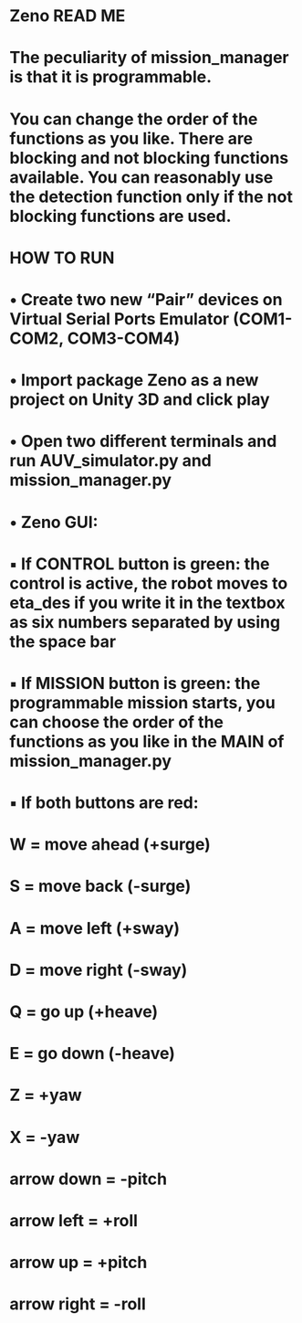# Zeno READ ME

# The peculiarity of mission_manager is that it is programmable.
# You can change the order of the functions as you like. There are blocking and not blocking functions available. You can reasonably use the detection function only if the not blocking functions are used.

# HOW TO RUN
# • Create two new “Pair” devices on Virtual Serial Ports Emulator (COM1-COM2, COM3-COM4)
# • Import package Zeno as a new project on Unity 3D and click play
# • Open two different terminals and run AUV_simulator.py and mission_manager.py
# • Zeno GUI:
#     ▪ If CONTROL button is green: the control is active, the robot moves to eta_des if you write it in the textbox as six numbers separated by using the space bar
#     ▪ If MISSION button is green: the programmable mission starts, you can choose the order of the functions as you like in the MAIN of mission_manager.py
#     ▪ If both buttons are red:
#         W = move ahead (+surge) 
#         S = move back (-surge)
#         A = move left (+sway)
#         D = move right (-sway)
#         Q = go up (+heave)
#         E = go down (-heave)
#         Z = +yaw
#         X = -yaw
#         arrow down = -pitch
#         arrow left = +roll
#         arrow up = +pitch
#         arrow right = -roll
